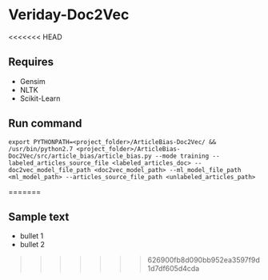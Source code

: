 # Veriday-Doc2Vec

<<<<<<< HEAD
## Requires
* Gensim
* NLTK
* Scikit-Learn

## Run command

```
export PYTHONPATH=<project_folder>/ArticleBias-Doc2Vec/ && /usr/bin/python2.7 <project_folder>/ArticleBias-Doc2Vec/src/article_bias/article_bias.py --mode training --labeled_articles_source_file <labeled_articles_doc> --doc2vec_model_file_path <doc2vec_model_path> --ml_model_file_path <ml_model_path> --articles_source_file_path <unlabeled_articles_path>
```
=======
## Sample text
* bullet 1
* bullet 2
>>>>>>> 626900fb8d090bb952ea3597f9d1d7df605d4cda
